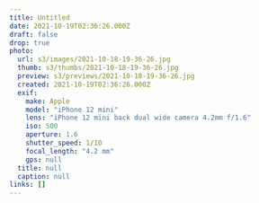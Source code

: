```yaml
---
title: Untitled
date: 2021-10-19T02:36:26.000Z
draft: false
drop: true
photo:
  url: s3/images/2021-10-18-19-36-26.jpg
  thumb: s3/thumbs/2021-10-18-19-36-26.jpg
  preview: s3/previews/2021-10-18-19-36-26.jpg
  created: 2021-10-19T02:36:26.000Z
  exif:
    make: Apple
    model: "iPhone 12 mini"
    lens: "iPhone 12 mini back dual wide camera 4.2mm f/1.6"
    iso: 500
    aperture: 1.6
    shutter_speed: 1/10
    focal_length: "4.2 mm"
    gps: null
  title: null
  caption: null
links: []
---
```

